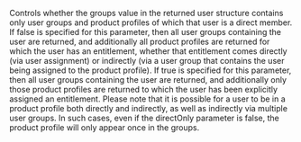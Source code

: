 Controls whether the groups value in the returned user structure contains only user groups and product profiles of which that user is a direct member. If false is specified for this parameter, then all user groups containing the user are returned, and additionally all product profiles are returned for which the user has an entitlement, whether that entitlement comes directly (via user assignment) or indirectly (via a user group that contains the user being assigned to the product profile). If true is specified for this parameter, then all user groups containing the user are returned, and additionally only those product profiles are returned to which the user has been explicitly assigned an entitlement. Please note that it is possible for a user to be in a product profile both directly and indirectly, as well as indirectly via multiple user groups. In such cases, even if the directOnly parameter is false, the product profile will only appear once in the groups.